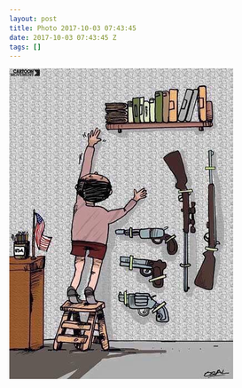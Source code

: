 ```yaml
---
layout: post
title: Photo 2017-10-03 07:43:45
date: 2017-10-03 07:43:45 Z
tags: []
---
```

![](/media/2017/10/165999404469.jpg)
